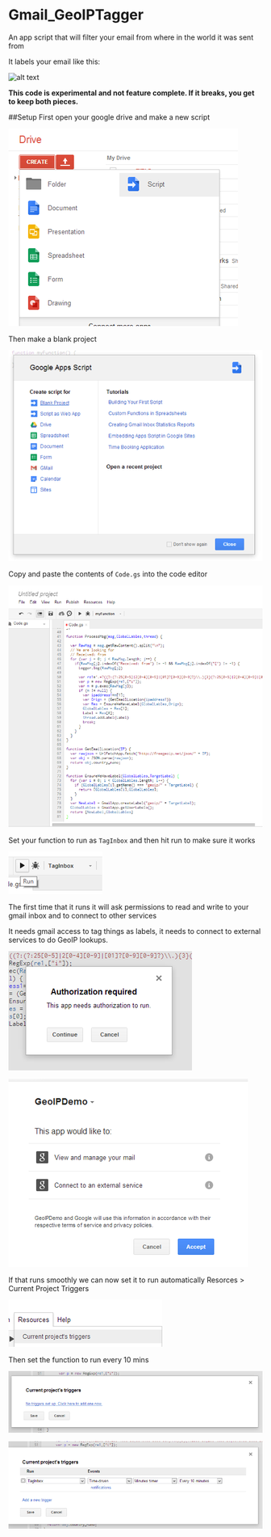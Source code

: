 Gmail_GeoIPTagger
=================

An app script that will filter your email from where in the world it was sent from

It labels your email like this: 

![alt text](http://i.imgur.com/aDptePC.png "Screenshot")

**This code is experimental and not feature complete. If it breaks, you get
  to keep both pieces.**

##Setup
First open your google drive and make a new script

![alt text](.setupimages/1.png "sc1")

Then make a blank project

![alt text](.setupimages/2.png "sc2")

Copy and paste the contents of `Code.gs` into the code editor

![alt text](.setupimages/3.png "sc3")

Set your function to run as `TagInbox` and then hit run to make sure it works

![alt text](.setupimages/4.png "sc4")

The first time that it runs it will ask permissions to read and write to your gmail inbox and to connect to other services

It needs gmail access to tag things as labels, it needs to connect to external services to do GeoIP lookups.

![alt text](.setupimages/5.png "sc5")

![alt text](.setupimages/6.png "sc6")

If that runs smoothly we can now set it to run automatically
Resorces > Current Project Triggers

![alt text](.setupimages/7.png "sc7")

Then set the function to run every 10 mins

![alt text](.setupimages/8.png "sc8")

![alt text](.setupimages/9.png "sc9")
